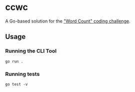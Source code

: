 # ccwc
A Go-based solution for the ["Word Count" coding challenge](https://codingchallenges.fyi/challenges/challenge-wc/).

## Usage

### Running the CLI Tool
```shell
go run .
```

### Running tests
```shell
go test -v
```